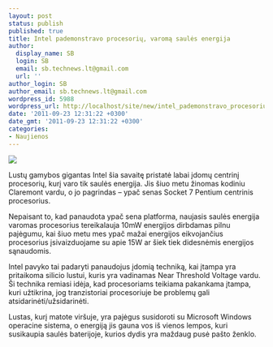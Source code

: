 ```yaml
---
layout: post
status: publish
published: true
title: Intel pademonstravo procesorių, varomą saulės energija
author:
  display_name: SB
  login: SB
  email: sb.technews.lt@gmail.com
  url: ''
author_login: SB
author_email: sb.technews.lt@gmail.com
wordpress_id: 5988
wordpress_url: http://localhost/site/new/intel_pademonstravo_procesoriu_varoma_saules_energija/
date: '2011-09-23 12:31:22 +0300'
date_gmt: '2011-09-23 12:31:22 +0300'
categories:
- Naujienos
---
```

<div class="imgright"><img src="http://technews.lt/upload/intelsolarcpu.jpg"  /></div>
<p>Lustų gamybos gigantas Intel šia savaitę pristatė labai įdomų centrinį procesorių, kurį varo tik saulės energija. Jis šiuo metu žinomas kodiniu Claremont vardu, o jo pagrindas – ypač senas Socket 7 Pentium centrinis procesorius.</p>
<p>Nepaisant to, kad panaudota ypač sena platforma, naujasis saulės energija varomas procesorius tereikalauja 10mW energijos dirbdamas pilnu pajėgumu, kai šiuo metu mes ypač mažai energijos eikvojančius procesorius įsivaizduojame su apie 15W ar šiek tiek didesnėmis energijos sąnaudomis.</p>
<p>Intel pavyko tai padaryti panaudojus įdomią techniką, kai įtampa yra pritaikoma silicio lustui, kuris yra vadinamas Near Threshold Voltage vardu. Ši technika remiasi idėja, kad procesoriams teikiama pakankama įtampa, kuri užtikrina, jog tranzistoriai procesoriuje be problemų gali atsidarinėti/užsidarinėti.</p>
<p>Lustas, kurį matote viršuje, yra pajėgus susidoroti su Microsoft Windows operacine sistema, o energiją jis gauna vos iš vienos lempos, kuri susikaupia saulės baterijoje, kurios dydis yra maždaug pusė pašto ženklo.</p>

